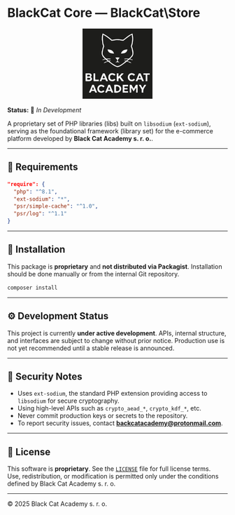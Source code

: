 # BlackCat Core — BlackCat\\Store

<p align="center">
  <img src="https://github.com/blackcatacademy/blackcat-core/blob/master/.github/logo.png" alt="BlackCat Core Logo" width="160" />
</p>

**Status:** 🔧 *In Development*

A proprietary set of PHP libraries (libs) built on `libsodium` (`ext-sodium`), serving as the foundational framework (library set) for the e-commerce platform developed by **Black Cat Academy s. r. o.**.

---

## 🧩 Requirements
```json
"require": {
  "php": "^8.1",
  "ext-sodium": "*",
  "psr/simple-cache": "^1.0",
  "psr/log": "^1.1"
}
```

---

## 🚀 Installation
This package is **proprietary** and **not distributed via Packagist**. Installation should be done manually or from the internal Git repository.

```bash
composer install
```

---

## ⚙️ Development Status
This project is currently **under active development**. APIs, internal structure, and interfaces are subject to change without prior notice. Production use is not yet recommended until a stable release is announced.

---

## 🔐 Security Notes
- Uses `ext-sodium`, the standard PHP extension providing access to `libsodium` for secure cryptography.
- Using high-level APIs such as `crypto_aead_*`, `crypto_kdf_*`, etc.
- Never commit production keys or secrets to the repository.
- To report security issues, contact **backcatacademy@protonmail.com**.

---

## 📜 License
This software is **proprietary**. See the [`LICENSE`](./LICENSE) file for full license terms.  
Use, redistribution, or modification is permitted only under the conditions defined by Black Cat Academy s. r. o.

---

© 2025 Black Cat Academy s. r. o.

